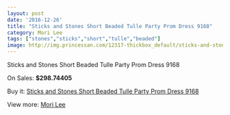 ```yaml
---
layout: post
date: '2016-12-26'
title: "Sticks and Stones Short Beaded Tulle Party Prom Dress 9168"
category: Mori Lee
tags: ["stones","sticks","short","tulle","beaded"]
image: http://img.princessan.com/12317-thickbox_default/sticks-and-stones-short-beaded-tulle-party-prom-dress-9168.jpg
---
```

Sticks and Stones Short Beaded Tulle Party Prom Dress 9168

On Sales: **$298.74405**
<a href="https://www.princessan.com/en/mori-lee/5832-sticks-and-stones-short-beaded-tulle-party-prom-dress-9168.html"><amp-img layout="responsive" width="600" height="600" src="//img.princessan.com/12317-thickbox_default/sticks-and-stones-short-beaded-tulle-party-prom-dress-9168.jpg" alt="Sticks and Stones Short Beaded Tulle Party Prom Dress 9168 0" /></a>
<a href="https://www.princessan.com/en/mori-lee/5832-sticks-and-stones-short-beaded-tulle-party-prom-dress-9168.html"><amp-img layout="responsive" width="600" height="600" src="//img.princessan.com/12318-thickbox_default/sticks-and-stones-short-beaded-tulle-party-prom-dress-9168.jpg" alt="Sticks and Stones Short Beaded Tulle Party Prom Dress 9168 1" /></a>

Buy it: [Sticks and Stones Short Beaded Tulle Party Prom Dress 9168](https://www.princessan.com/en/mori-lee/5832-sticks-and-stones-short-beaded-tulle-party-prom-dress-9168.html "Sticks and Stones Short Beaded Tulle Party Prom Dress 9168")

View more: [Mori Lee](https://www.princessan.com/en/46-mori-lee "Mori Lee")